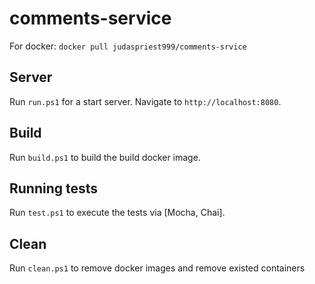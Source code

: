 # comments-service

For docker: `docker pull judaspriest999/comments-srvice`

## Server

Run `run.ps1` for a start server. Navigate to `http://localhost:8080`. 

## Build

Run `build.ps1` to build the build docker image.

## Running tests

Run `test.ps1` to execute the tests via [Mocha, Chai].

## Clean

Run `clean.ps1` to remove docker images and remove existed containers